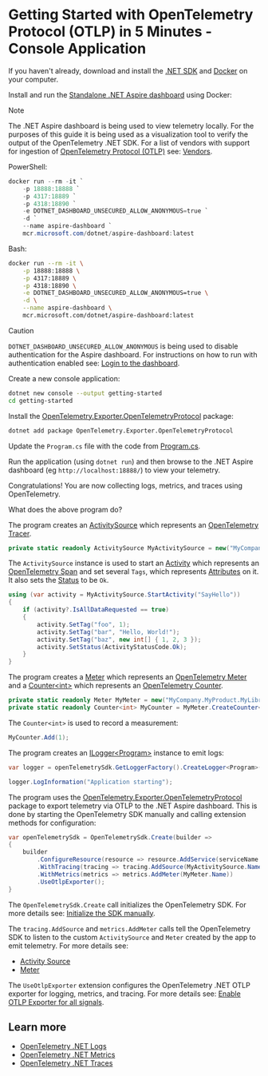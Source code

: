 # Getting Started with OpenTelemetry Protocol (OTLP) in 5 Minutes - Console Application

If you haven't already, download and install the [.NET
SDK](https://dotnet.microsoft.com/download) and
[Docker](https://www.docker.com/) on your computer.

Install and run the [Standalone .NET Aspire
dashboard](https://learn.microsoft.com/dotnet/aspire/fundamentals/dashboard/standalone)
using Docker:

> [!NOTE]
> The .NET Aspire dashboard is being used to view telemetry locally. For the
> purposes of this guide it is being used as a visualization tool to verify the
> output of the OpenTelemetry .NET SDK. For a list of vendors with support for
> ingestion of [OpenTelemetry Protocol
(OTLP)](https://github.com/open-telemetry/opentelemetry-proto/tree/main/docs)
> see: [Vendors](../README.md#vendors).

PowerShell:

```powershell
docker run --rm -it `
    -p 18888:18888 `
    -p 4317:18889 `
    -p 4318:18890 `
    -e DOTNET_DASHBOARD_UNSECURED_ALLOW_ANONYMOUS=true `
    -d `
    --name aspire-dashboard `
    mcr.microsoft.com/dotnet/aspire-dashboard:latest
```

Bash:

```bash
docker run --rm -it \
    -p 18888:18888 \
    -p 4317:18889 \
    -p 4318:18890 \
    -e DOTNET_DASHBOARD_UNSECURED_ALLOW_ANONYMOUS=true \
    -d \
    --name aspire-dashboard \
    mcr.microsoft.com/dotnet/aspire-dashboard:latest
```

> [!CAUTION]
> `DOTNET_DASHBOARD_UNSECURED_ALLOW_ANONYMOUS` is being used to disable
> authentication for the Aspire dashboard. For instructions on how to run with
> authentication enabled see: [Login to the
> dashboard](https://learn.microsoft.com/dotnet/aspire/fundamentals/dashboard/standalone?#login-to-the-dashboard).

Create a new console application:

```sh
dotnet new console --output getting-started
cd getting-started
```

Install the
[OpenTelemetry.Exporter.OpenTelemetryProtocol](../../../src/OpenTelemetry.Exporter.OpenTelemetryProtocol/README.md)
package:

```sh
dotnet add package OpenTelemetry.Exporter.OpenTelemetryProtocol
```

Update the `Program.cs` file with the code from [Program.cs](./Program.cs).

Run the application (using `dotnet run`) and then browse to the .NET Aspire
dashboard (eg `http://localhost:18888/`) to view your telemetry.

Congratulations! You are now collecting logs, metrics, and traces using
OpenTelemetry.

What does the above program do?

The program creates an
[ActivitySource](https://learn.microsoft.com/dotnet/api/system.diagnostics.activitysource)
which represents an [OpenTelemetry
Tracer](https://github.com/open-telemetry/opentelemetry-specification/blob/main/specification/trace/api.md#tracer).

```csharp
private static readonly ActivitySource MyActivitySource = new("MyCompany.MyProduct.MyLibrary");
```

The `ActivitySource` instance is used to start an
[Activity](https://learn.microsoft.com/dotnet/api/system.diagnostics.activity)
which represents an [OpenTelemetry
Span](https://github.com/open-telemetry/opentelemetry-specification/blob/main/specification/trace/api.md#span)
and set several `Tags`, which represents
[Attributes](https://github.com/open-telemetry/opentelemetry-specification/blob/main/specification/trace/api.md#set-attributes)
on it. It also sets the
[Status](https://github.com/open-telemetry/opentelemetry-specification/blob/main/specification/trace/api.md#set-status)
to be `Ok`.

```csharp
using (var activity = MyActivitySource.StartActivity("SayHello"))
{
    if (activity?.IsAllDataRequested == true)
    {
        activity.SetTag("foo", 1);
        activity.SetTag("bar", "Hello, World!");
        activity.SetTag("baz", new int[] { 1, 2, 3 });
        activity.SetStatus(ActivityStatusCode.Ok);
    }
}
```

The program creates a
[Meter](https://learn.microsoft.com/dotnet/api/system.diagnostics.metrics.meter)
which represents an [OpenTelemetry
Meter](https://github.com/open-telemetry/opentelemetry-specification/blob/main/specification/metrics/api.md#meter)
and a
[Counter&lt;int&gt;](https://learn.microsoft.com/dotnet/api/system.diagnostics.metrics.counter-1)
which represents an [OpenTelemetry
Counter](https://github.com/open-telemetry/opentelemetry-specification/blob/main/specification/metrics/api.md#counter).

```csharp
private static readonly Meter MyMeter = new("MyCompany.MyProduct.MyLibrary");
private static readonly Counter<int> MyCounter = MyMeter.CreateCounter<int>("execution.count");
```

The `Counter<int>` is used to record a measurement:

```csharp
MyCounter.Add(1);
```

The program creates an
[ILogger&lt;Program&gt;](https://learn.microsoft.com/dotnet/api/microsoft.extensions.logging.ilogger-1)
instance to emit logs:

```csharp
var logger = openTelemetrySdk.GetLoggerFactory().CreateLogger<Program>();

logger.LogInformation("Application starting");
```

The program uses the
[OpenTelemetry.Exporter.OpenTelemetryProtocol](../../../src/OpenTelemetry.Exporter.OpenTelemetryProtocol/README.md)
package to export telemetry via OTLP to the .NET Aspire dashboard. This is done
by starting the OpenTelemetry SDK manually and calling extension methods for
configuration:

```csharp
var openTelemetrySdk = OpenTelemetrySdk.Create(builder =>
{
    builder
        .ConfigureResource(resource => resource.AddService(serviceName: "ConsoleApp"))
        .WithTracing(tracing => tracing.AddSource(MyActivitySource.Name))
        .WithMetrics(metrics => metrics.AddMeter(MyMeter.Name))
        .UseOtlpExporter();
}
```

The `OpenTelemetrySdk.Create` call initializes the OpenTelemetry SDK. For more
details see: [Initialize the SDK
manually](../../README.md#initialize-the-sdk-manually).

The `tracing.AddSource` and `metrics.AddMeter` calls tell the OpenTelemetry SDK
to listen to the custom `ActivitySource` and `Meter` created by the app to emit
telemetry. For more details see:
  * [Activity Source](../../trace/customizing-the-sdk#activity-source)
  * [Meter](../../metrics/customizing-the-sdk#meter)

The `UseOtlpExporter` extension configures the OpenTelemetry .NET OTLP exporter
for logging, metrics, and tracing. For more details see: [Enable OTLP Exporter
for all
signals](../../../src/OpenTelemetry.Exporter.OpenTelemetryProtocol/README.md#enable-otlp-exporter-for-all-signals).

## Learn more

* [OpenTelemetry .NET Logs](../../logs/README.md)
* [OpenTelemetry .NET Metrics](../../metrics/README.md)
* [OpenTelemetry .NET Traces](../../trace/README.md)

